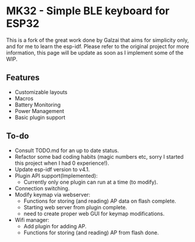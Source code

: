 # MK32 - Simple BLE keyboard for ESP32

This is a fork of the great work done by Galzai that aims for simplicity only, and for me to learn the esp-idf.
Please refer to the original project for more information, this page will be update as soon as I implement some of the WIP.

## Features

- Customizable layouts
- Macros
- Battery Monitoring
- Power Management
- Basic plugin support

## To-do

- Consult TODO.md for an up to date status.
- Refactor some bad coding habits (magic numbers etc, sorry I started this project when I had 0 experience!).
- Update esp-idf version to v4.1.
- Plugin API support(Implemented):  
  - Currently only one plugin can run at a time (to modify).
- Connection switching.
- Modify keymap via webserver:  
  - Functions for storing (and reading) AP data on flash complete.  
  - Starting web server from plugin complete.  
  - need to create proper web GUI for keymap modifications.  
- Wifi manager:
  - Add plugin for adding AP.  
  - Functions for storing (and reading) AP from flash done.  
